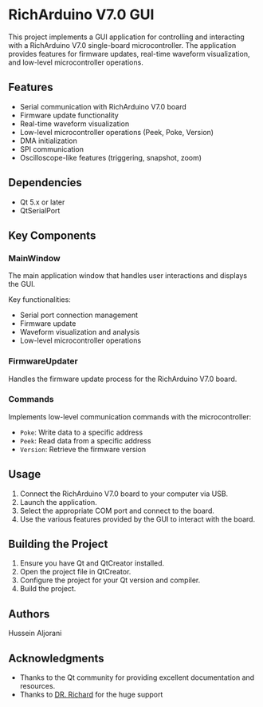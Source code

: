 # RichArduino V7.0 GUI

This project implements a GUI application for controlling and interacting with a RichArduino V7.0 single-board microcontroller. The application provides features for firmware updates, real-time waveform visualization, and low-level microcontroller operations.

## Features

- Serial communication with RichArduino V7.0 board
- Firmware update functionality
- Real-time waveform visualization
- Low-level microcontroller operations (Peek, Poke, Version)
- DMA initialization
- SPI communication
- Oscilloscope-like features (triggering, snapshot, zoom)

## Dependencies

- Qt 5.x or later
- QtSerialPort

## Key Components

### MainWindow

The main application window that handles user interactions and displays the GUI.

Key functionalities:
- Serial port connection management
- Firmware update
- Waveform visualization and analysis
- Low-level microcontroller operations

### FirmwareUpdater

Handles the firmware update process for the RichArduino V7.0 board.

### Commands

Implements low-level communication commands with the microcontroller:

- `Poke`: Write data to a specific address
- `Peek`: Read data from a specific address
- `Version`: Retrieve the firmware version

## Usage

1. Connect the RichArduino V7.0 board to your computer via USB.
2. Launch the application.
3. Select the appropriate COM port and connect to the board.
4. Use the various features provided by the GUI to interact with the board.

## Building the Project

1. Ensure you have Qt and QtCreator installed.
2. Open the project file in QtCreator.
3. Configure the project for your Qt version and compiler.
4. Build the project.

## Authors
Hussein Aljorani

## Acknowledgments

- Thanks to the Qt community for providing excellent documentation and resources.
- Thanks to [DR. Richard](https://www.linkedin.com/in/william-richard-b6b59a101/) for the huge support 

